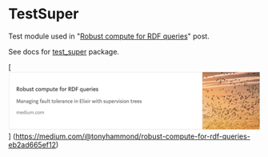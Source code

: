 # TestSuper

Test module used in
"[Robust compute for RDF queries](https://medium.com/@tonyhammond/robust-compute-for-rdf-queries-eb2ad665ef12)"
post.

See docs for [test_super](https://tonyhammond.github.io/examples/test_super/doc/) package.

[
![medium-post-4.png](../images/medium-post-4.png)
]
(https://medium.com/@tonyhammond/robust-compute-for-rdf-queries-eb2ad665ef12)

